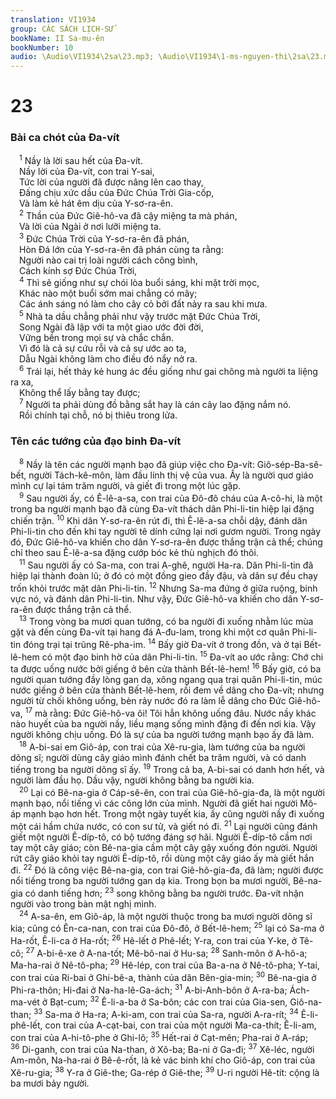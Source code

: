 ```yaml
---
translation: VI1934
group: CÁC SÁCH LỊCH-SỬ
bookName: II Sa-mu-ên 
bookNumber: 10
audio: \Audio\VI1934\2sa\23.mp3; \Audio\VI1934\1-ms-nguyen-thi\2sa\23.mp3
---
```


<div class="title"><h1>23</h1><h3>Bài ca chót của Đa-vít</h3></div>
<span class="verse 2sa_23_1"> <sup>1</sup> Nầy là lời sau hết của Đa-vít. <br/> Nầy lời của Đa-vít, con trai Y-sai, <br/> Tức lời của người đã được nâng lên cao thay, <br/> Đấng chịu xức dầu của Đức Chúa Trời Gia-cốp, <br/> Và làm kẻ hát êm dịu của Y-sơ-ra-ên. <br/></span>
<span class="verse 2sa_23_2"> <sup>2</sup> Thần của Đức Giê-hô-va đã cậy miệng ta mà phán, <br/> Và lời của Ngài ở nơi lưỡi miệng ta. <br/></span>
<span class="verse 2sa_23_3"> <sup>3</sup> Đức Chúa Trời của Y-sơ-ra-ên đã phán, <br/> Hòn Đá lớn của Y-sơ-ra-ên đã phán cùng ta rằng: <br/> Người nào cai trị loài người cách công bình, <br/> Cách kính sợ Đức Chúa Trời, <br/></span>
<span class="verse 2sa_23_4"> <sup>4</sup> Thì sẽ giống như sự chói lòa buổi sáng, khi mặt trời mọc, <br/> Khác nào một buổi sớm mai chẳng có mây; <br/> Các ánh sáng nó làm cho cây cỏ bởi đất nảy ra sau khi mưa. <br/></span>
<span class="verse 2sa_23_5"> <sup>5</sup> Nhà ta dầu chẳng phải như vậy trước mặt Đức Chúa Trời, <br/> Song Ngài đã lập với ta một giao ước đời đời, <br/> Vững bền trong mọi sự và chắc chắn. <br/> Vì đó là cả sự cứu rỗi và cả sự ước ao ta, <br/> Dẫu Ngài không làm cho điều đó nẩy nở ra. <br/></span>
<span class="verse 2sa_23_6"> <sup>6</sup> Trái lại, hết thảy kẻ hung ác đều giống như gai chông mà người ta liệng ra xa, <br/> Không thể lấy bằng tay được; <br/></span>
<span class="verse 2sa_23_7"> <sup>7</sup> Người ta phải dùng đồ bằng sắt hay là cán cây lao đặng nắm nó. <br/> Rồi chính tại chỗ, nó bị thiêu trong lửa. <br/></span>
<div class="title"><h3>Tên các tướng của đạo binh Đa-vít</h3></div>
<span class="verse 2sa_23_8"> <sup>8</sup> Nầy là tên các người mạnh bạo đã giúp việc cho Đa-vít: Giô-sép-Ba-sê-bết, người Tách-kê-môn, làm đầu lính thị vệ của vua. Ấy là người quơ giáo mình cự lại tám trăm người, và giết đi trong một lúc gặp. <br/></span>
<span class="verse 2sa_23_9"> <sup>9</sup> Sau người ấy, có Ê-lê-a-sa, con trai của Đô-đô cháu của A-cô-hi, là một trong ba người mạnh bạo đã cùng Đa-vít thách dân Phi-li-tin hiệp lại đặng chiến trận. </span>
<span class="verse 2sa_23_10"><sup>10</sup> Khi dân Y-sơ-ra-ên rút đi, thì Ê-lê-a-sa chỗi dậy, đánh dân Phi-li-tin cho đến khi tay người tê dính cứng lại nơi gươm người. Trong ngày đó, Đức Giê-hô-va khiến cho dân Y-sơ-ra-ên được thắng trận cả thể; chúng chỉ theo sau Ê-lê-a-sa đặng cướp bóc kẻ thù nghịch đó thôi. <br/></span>
<span class="verse 2sa_23_11"> <sup>11</sup> Sau người ấy có Sa-ma, con trai A-ghê, người Ha-ra. Dân Phi-li-tin đã hiệp lại thành đoàn lũ; ở đó có một đồng gieo đầy đậu, và dân sự đều chạy trốn khỏi trước mặt dân Phi-li-tin. </span>
<span class="verse 2sa_23_12"><sup>12</sup> Nhưng Sa-ma đứng ở giữa ruộng, binh vực nó, và đánh dân Phi-li-tin. Như vậy, Đức Giê-hô-va khiến cho dân Y-sơ-ra-ên được thắng trận cả thể. <br/></span>
<span class="verse 2sa_23_13"> <sup>13</sup> Trong vòng ba mươi quan tướng, có ba người đi xuống nhằm lúc mùa gặt và đến cùng Đa-vít tại hang đá A-đu-lam, trong khi một cơ quân Phi-li-tin đóng trại tại trũng Rê-pha-im. </span>
<span class="verse 2sa_23_14"><sup>14</sup> Bấy giờ Đa-vít ở trong đồn, và ở tại Bết-lê-hem có một đạo binh hờ của dân Phi-li-tin. </span>
<span class="verse 2sa_23_15"><sup>15</sup> Đa-vít ao ước rằng: Chớ chi ta được uống nước bởi giếng ở bên cửa thành Bết-lê-hem! </span>
<span class="verse 2sa_23_16"><sup>16</sup> Bấy giờ, có ba người quan tướng đầy lòng gan dạ, xông ngang qua trại quân Phi-li-tin, múc nước giếng ở bên cửa thành Bết-lê-hem, rồi đem về dâng cho Đa-vít; nhưng người từ chối không uống, bèn rảy nước đó ra làm lễ dâng cho Đức Giê-hô-va, </span>
<span class="verse 2sa_23_17"><sup>17</sup> mà rằng: Đức Giê-hô-va ôi! Tôi hẳn không uống đâu. Nước nầy khác nào huyết của ba người nầy, liều mạng sống mình đặng đi đến nơi kia. Vậy người không chịu uống. Đó là sự của ba người tướng mạnh bạo ấy đã làm. <br/></span>
<span class="verse 2sa_23_18"> <sup>18</sup> A-bi-sai em Giô-áp, con trai của Xê-ru-gia, làm tướng của ba người dõng sĩ; người dùng cây giáo mình đánh chết ba trăm người, và có danh tiếng trong ba người dõng sĩ ấy. </span>
<span class="verse 2sa_23_19"><sup>19</sup> Trong cả ba, A-bi-sai có danh hơn hết, và người làm đầu họ. Dầu vậy, người không bằng ba người kia. <br/></span>
<span class="verse 2sa_23_20"> <sup>20</sup> Lại có Bê-na-gia ở Cáp-sê-ên, con trai của Giê-hô-gia-đa, là một người mạnh bạo, nổi tiếng vì các công lớn của mình. Người đã giết hai người Mô-áp mạnh bạo hơn hết. Trong một ngày tuyết kia, ấy cũng người nầy đi xuống một cái hầm chứa nước, có con sư tử, và giết nó đi. </span>
<span class="verse 2sa_23_21"><sup>21</sup> Lại người cũng đánh giết một người Ê-díp-tô, có bộ tướng đáng sợ hãi. Người Ê-díp-tô cầm nơi tay một cây giáo; còn Bê-na-gia cầm một cây gậy xuống đón người. Người rứt cây giáo khỏi tay người Ê-díp-tô, rồi dùng một cây giáo ấy mà giết hắn đi. </span>
<span class="verse 2sa_23_22"><sup>22</sup> Đó là công việc Bê-na-gia, con trai Giê-hô-gia-đa, đã làm; người được nổi tiếng trong ba người tướng gan dạ kia. Trong bọn ba mươi người, Bê-na-gia có danh tiếng hơn; </span>
<span class="verse 2sa_23_23"><sup>23</sup> song không bằng ba người trước. Đa-vít nhận người vào trong bàn mật nghị mình. <br/></span>
<span class="verse 2sa_23_24"> <sup>24</sup> A-sa-ên, em Giô-áp, là một người thuộc trong ba mươi người dõng sĩ kia; cũng có Ên-ca-nan, con trai của Đô-đô, ở Bết-lê-hem; </span>
<span class="verse 2sa_23_25"><sup>25</sup> lại có Sa-ma ở Ha-rốt, Ê-li-ca ở Ha-rốt; </span>
<span class="verse 2sa_23_26"><sup>26</sup> Hê-lết ở Phê-lết; Y-ra, con trai của Y-ke, ở Tê-cô; </span>
<span class="verse 2sa_23_27"><sup>27</sup> A-bi-ê-xe ở A-na-tốt; Mê-bô-nai ở Hu-sa; </span>
<span class="verse 2sa_23_28"><sup>28</sup> Sanh-môn ở A-hô-a; Ma-ha-rai ở Nê-tô-pha; </span>
<span class="verse 2sa_23_29"><sup>29</sup> Hê-lép, con trai của Ba-a-na ở Nê-tô-pha; Y-tai, con trai của Ri-bai ở Ghi-bê-a, thành của dân Bên-gia-min; </span>
<span class="verse 2sa_23_30"><sup>30</sup> Bê-na-gia ở Phi-ra-thôn; Hi-đai ở Na-ha-lê-Ga-ách; </span>
<span class="verse 2sa_23_31"><sup>31</sup> A-bi-Anh-bôn ở A-ra-ba; Ách-ma-vét ở Bạt-cum; </span>
<span class="verse 2sa_23_32"><sup>32</sup> Ê-li-a-ba ở Sa-bôn; các con trai của Gia-sen, Giô-na-than; </span>
<span class="verse 2sa_23_33"><sup>33</sup> Sa-ma ở Ha-ra; A-ki-am, con trai của Sa-ra, người A-ra-rít; </span>
<span class="verse 2sa_23_34"><sup>34</sup> Ê-li-phê-lết, con trai của A-cạt-bai, con trai của một người Ma-ca-thít; Ê-li-am, con trai của A-hi-tô-phe ở Ghi-lô; </span>
<span class="verse 2sa_23_35"><sup>35</sup> Hết-rai ở Cạt-mên; Pha-rai ở A-ráp; </span>
<span class="verse 2sa_23_36"><sup>36</sup> Di-ganh, con trai của Na-than, ở Xô-ba; Ba-ni ở Ga-đi; </span>
<span class="verse 2sa_23_37"><sup>37</sup> Xê-léc, người Am-môn, Na-ha-rai ở Bê-ê-rốt, là kẻ vác binh khí cho Giô-áp, con trai của Xê-ru-gia; </span>
<span class="verse 2sa_23_38"><sup>38</sup> Y-ra ở Giê-the; Ga-rép ở Giê-the; </span>
<span class="verse 2sa_23_39"><sup>39</sup> U-ri người Hê-tít: cộng là ba mươi bảy người. <br/></span>
